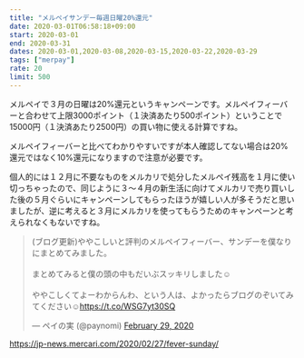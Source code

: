 ```yaml
---
title: "メルペイサンデー毎週日曜20%還元"
date: 2020-03-01T06:58:18+09:00
start: 2020-03-01
end: 2020-03-31
dates: 2020-03-01,2020-03-08,2020-03-15,2020-03-22,2020-03-29
tags: ["merpay"]
rate: 20
limit: 500
---
```


メルペイで３月の日曜は20%還元というキャンペーンです。メルペイフィーバーと合わせて上限3000ポイント（１決済あたり500ポイント）ということで15000円（１決済あたり2500円）の買い物に使える計算ですね。

メルペイフィーバーと比べてわかりやすいですが本人確認してない場合は20%還元ではなく10%還元になりますので注意が必要です。

個人的には１２月に不要なものをメルカリで処分したメルペイ残高を１月に使い切っちゃったので、同じように３〜４月の新生活に向けてメルカリで売り買いした後の５月ぐらいにキャンペーンしてもらったほうが嬉しい人が多そうだと思いましたが、逆に考えると３月にメルカリを使ってもらうためのキャンペーンと考えられなくもないですね。

<blockquote class="twitter-tweet"><p lang="ja" dir="ltr">(ブログ更新)ややこしいと評判のメルペイフィーバー、サンデーを僕なりにまとめてみました。<br><br>まとめてみると僕の頭の中もだいぶスッキリしました☺️<br><br>ややこしくてよーわからんわ、という人は、よかったらブログのぞいてみてください☺️<a href="https://t.co/WSG7yt30SQ">https://t.co/WSG7yt30SQ</a></p>&mdash; ペイの実 (@paynomi) <a href="https://twitter.com/paynomi/status/1233806877663719424?ref_src=twsrc%5Etfw">February 29, 2020</a></blockquote> <script async src="https://platform.twitter.com/widgets.js" charset="utf-8"></script>

https://jp-news.mercari.com/2020/02/27/fever-sunday/
